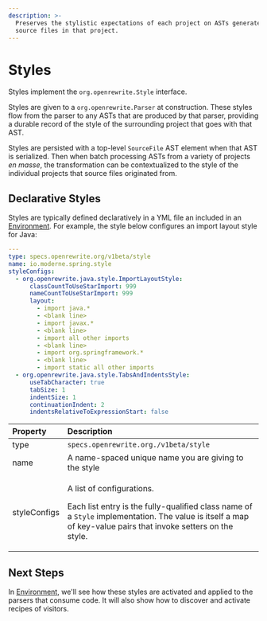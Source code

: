 ```yaml
---
description: >-
  Preserves the stylistic expectations of each project on ASTs generated from
  source files in that project.
---
```


# Styles

Styles implement the `org.openrewrite.Style` interface.

Styles are given to a `org.openrewrite.Parser` at construction. These styles flow from the parser to any ASTs that are produced by that parser, providing a durable record of the style of the surrounding project that goes with that AST.

Styles are persisted with a top-level `SourceFile` AST element when that AST is serialized. Then when batch processing ASTs from a variety of projects _en masse_, the transformation can be contextualized to the style of the individual projects that source files originated from.

## Declarative Styles

Styles are typically defined declaratively in a YML file an included in an [Environment](environment.md). For example, the style below configures an import layout style for Java:

```yaml
---
type: specs.openrewrite.org/v1beta/style
name: io.moderne.spring.style
styleConfigs:
  - org.openrewrite.java.style.ImportLayoutStyle:
      classCountToUseStarImport: 999
      nameCountToUseStarImport: 999
      layout:
        - import java.*
        - <blank line>
        - import javax.*
        - <blank line>
        - import all other imports
        - <blank line>
        - import org.springframework.*
        - <blank line>
        - import static all other imports
  - org.openrewrite.java.style.TabsAndIndentsStyle:
      useTabCharacter: true
      tabSize: 1
      indentSize: 1
      continuationIndent: 2
      indentsRelativeToExpressionStart: false
```

<table>
  <thead>
    <tr>
      <th style="text-align:left">Property</th>
      <th style="text-align:left">Description</th>
    </tr>
  </thead>
  <tbody>
    <tr>
      <td style="text-align:left">type</td>
      <td style="text-align:left"><code>specs.openrewrite.org./v1beta/style</code>
      </td>
    </tr>
    <tr>
      <td style="text-align:left">name</td>
      <td style="text-align:left">A name-spaced unique name you are giving to the style</td>
    </tr>
    <tr>
      <td style="text-align:left">styleConfigs</td>
      <td style="text-align:left">
        <p>A list of configurations.</p>
        <p>Each list entry is the fully-qualified class name of a <code>Style</code> implementation.
          The value is itself a map of key-value pairs that invoke setters on the
          style.</p>
      </td>
    </tr>
  </tbody>
</table>

## Next Steps

In [Environment](environment.md), we'll see how these styles are activated and applied to the parsers that consume code. It will also show how to discover and activate recipes of visitors.

